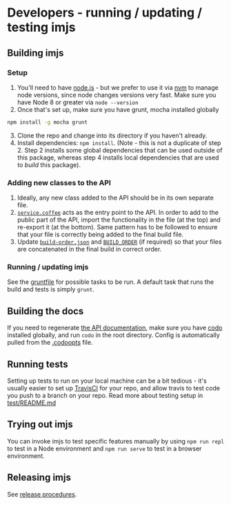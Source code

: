 # Developers - running / updating / testing imjs

## Building imjs

### Setup

1. You'll need to have [node.js](https://nodejs.org/en/download/) - but we prefer to use it via [nvm](https://github.com/creationix/nvm#installation) to manage node versions, since node changes versions very fast. Make sure you have Node 8 or greater via `node --version`
2. Once that's set up, make sure you have grunt, mocha installed globally
```bash
npm install -g mocha grunt
```
3. Clone the repo and change into its directory if you haven't already.
4. Install dependencies: `npm install`. (Note - this is not a duplicate of step 2. Step 2 installs some global dependencies that can be used outside of this package, whereas step 4 installs local dependencies that are used to _build_ this package).

### Adding new classes to the API

1. Ideally, any new class added to the API should be in its own separate file.
2. [`service.coffee`](src/service.coffee) acts as the entry point to the API. In order to add to the public part of the API, import the functionality in the file (at the top) and re-export it (at the bottom). Same pattern has to be followed to ensure that your file is correctly being added to the final build file.
3. Update [`build-order.json`](build-order.json) and [`BUILD_ORDER`](BUILD_ORDER) (if required) so that your files are concatenated in the final build in correct order.

### Running / updating imjs

See the [gruntfile](Gruntfile.js) for possible tasks to be run. A default task that runs the build and tests is simply `grunt`.

## Building the docs

If you need to regenerate [the API documentation](http://alexkalderimis.github.io/imjs/), make sure you have [codo](https://www.npmjs.com/package/codo) installed globally, and run `codo` in the root directory. Config is automatically pulled from the [.codoopts](.codoopts) file.

## Running tests

Setting up tests to run on your local machine can be a bit tedious - it's usually easier to set up [TravisCI](https://travis-ci.org/) for your repo, and allow travis to test code you push to a branch on your repo. Read more about testing setup in [test/README.md](test/README.md)

## Trying out imjs

You can invoke imjs to test specific features manually by using `npm run repl` to test in a Node environment and `npm run serve` to test in a browser environment.

## Releasing imjs

See [release procedures](release-procedure.md).
